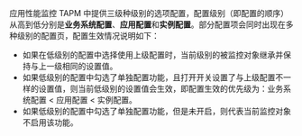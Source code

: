 应用性能监控 TAPM 中提供三级种级别的选项配置，配置级别（即配置的顺序）从高到低分别是**业务系统配置**、**应用配置**和**实例配置**。部分配置项会同时出现在多种级别的配置页，配置生效情况说明如下：

-   如果在低级别的配置中选择使用上级配置时，当前级别的被监控对象继承并保持与上一级相同的设置值。
-   如果低级别的配置中勾选了单独配置功能，且打开开关设置了与上级配置不一样的设置值，则当前低级别的设置值会生效，即配置生效的优先级为：业务系统配置 < 应用配置 < 实例配置。
-   如果低级别的配置中勾选了单独配置功能，但是未开启，则代表当前监控对象不启用该功能。
